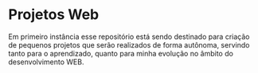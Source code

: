 # Projetos Web
Em primeiro instância esse repositório está sendo destinado para criação de pequenos projetos que serão realizados de forma autônoma, servindo tanto para o aprendizado, quanto para minha evolução no âmbito do desenvolvimento WEB.